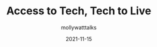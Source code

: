 ---
author: mollywatttalks
date: 2021-11-15
permalink: false
publisher: btconf
tags:
  - videos
  - accessibility
target_url: https://www.youtube.com/watch?v=o1sDnFZkfQA
title: Access to Tech, Tech to Live
---